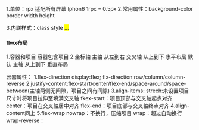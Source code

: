 1.单位：rpx 适配所有屏幕
Iphon6 1rpx = 0.5px
2.常用属性：background-color border width height

3.内联样式：class style
<view style='color:res;background:yellow'>...</view>

#### flwx布局

1.容器和项目
容器包含项目
2.坐标轴
主轴 从左到右 交叉轴 从上到下 水平布局 默认
主轴 从上到下 垂直布局

容器属性：
1.flex-direction
display:flex;
fix-direction:row/column/column-reverse
2.justify-content:flex-start/center/flex-end/space-around/space-between(主轴两侧无间隙，项目之间有间隙)
3.align-items:
strech:未设置项目尺寸时将项目拉伸至填满交叉轴
fkex-start：项目顶部与交叉轴起点对齐
center：项目在交叉轴居中对齐
flex-end：项目底部与交叉轴终点对齐
4.align-content同上
5.flex-wrap
nowrap：不换行，压缩项目
wrap：超过自动换行
wrap-reverse：